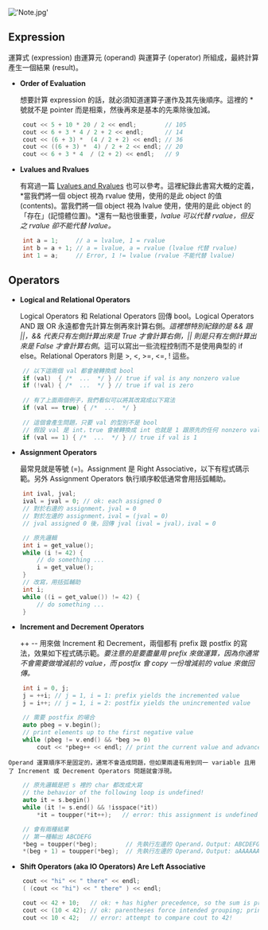 !['Note.jpg'](https://junye1993.github.io/image/Note.jpg)

## Expression

運算式 (expression) 由運算元 (operand) 與運算子 (operator) 所組成，最終計算產生一個結果 (result)。

- **Order of Evaluation**

    想要計算 expression 的話，就必須知道運算子運作及其先後順序。這裡的 * 號就不是 pointer 而是相乘，然後再來是基本的先乘除後加減。

``` c++
    cout << 5 + 10 * 20 / 2 << endl;        // 105
    cout << 6 + 3 * 4 / 2 + 2 << endl;      // 14
    cout << (6 + 3) *  (4 / 2 + 2) << endl; // 36
    cout << ((6 + 3) *  4) / 2 + 2 << endl; // 20
    cout << 6 + 3 * 4  / (2 + 2) << endl;   // 9
```

- **Lvalues and Rvalues**

    有寫過一篇 [Lvalues and Rvalues](https://junye1993.blogspot.com/2020/05/cc-lvaluervalue.html) 也可以參考。這裡紀錄此書寫大概的定義，*當我們將一個 object 視為 rvalue 使用，使用的是此 object 的值 (contents)。當我們將一個 object 視為 lvalue 使用，使用的是此 object 的「存在」(記憶體位置)。*還有一點也很重要，*lvalue 可以代替 rvalue，但反之 rvalue 卻不能代替 lvalue。*

``` c++
    int a = 1;     // a = lvalue, 1 = rvalue
    int b = a + 1; // a = lvalue, a = rvalue (lvalue 代替 rvalue)
    int 1 = a;     // Error, 1 != lvalue (rvalue 不能代替 lvalue)
```

## Operators

- **Logical and Relational Operators**

    Logical Operators 和 Relational Operators 回傳 bool。Logical Operators AND 跟 OR 永遠都會先計算左側再來計算右側。*這裡想特別紀錄的是 && 跟 ||，&& 代表只有左側計算出來是 True 才會計算右側，|| 則是只有左側計算出來是 False 才會計算右側*。這可以寫出一些流程控制而不是使用典型的 if else。Relational Operators 則是 >, <, >=, <=, ! 這些。

``` c++
    // 以下這兩個 val 都會被轉換成 bool
    if (val)  { /*  ...  */ } // true if val is any nonzero value
    if (!val) { /*  ...  */ } // true if val is zero
    
    // 有了上面兩個例子，我們看似可以將其改寫成以下寫法
    if (val == true) { /*  ...  */ }
    
    // 這個會產生問題，只要 val 的型別不是 bool
    // 假設 val 是 int，true 會被轉換成 int 也就是 1 跟原先的任何 nonzero value 相去甚遠
    if (val == 1) { /*  ...  */ } // true if val is 1
```

- **Assignment Operators**

    最常見就是等號 (=)。Assignment 是 Right Associative，以下有程式碼示範。另外 Assignment Operators 執行順序較低通常會用括弧輔助。

``` c++
    int ival, jval;
    ival = jval = 0; // ok: each assigned 0
    // 對於右邊的 assignment，jval = 0
    // 對於左邊的 assignment，ival = (jval = 0)
    // jval assigned 0 後，回傳 jval (ival = jval)，ival = 0
```

``` c++
    // 原先邏輯
    int i = get_value();
    while (i != 42) {
        // do something ...
        i = get_value();
    }
    // 改寫，用括弧輔助
    int i;
    while ((i = get_value()) != 42) {
        // do something ...
    }
```

- **Increment and Decrement Operators**

    ++ -- 用來做 Increment 和 Decrement，兩個都有 prefix 跟 postfix 的寫法，效果如下程式碼示範。*要注意的是要盡量用 prefix 來做運算，因為你通常不會需要做增減前的 value，而 postfix 會 copy 一份增減前的 value 來做回傳。* 

``` c++
    int i = 0, j;
    j = ++i; // j = 1, i = 1: prefix yields the incremented value
    j = i++; // j = 1, i = 2: postfix yields the unincremented value

    // 需要 postfix 的場合
    auto pbeg = v.begin();
    // print elements up to the first negative value
    while (pbeg != v.end() && *beg >= 0)
        cout << *pbeg++ << endl; // print the current value and advance pbeg
```

    Operand 運算順序不是固定的，通常不會造成問題，但如果兩邊有用到同一 variable 且用了 Increment 或 Decrement Operators 問題就會浮現。

``` c++
    // 原先邏輯是把 s 裡的 char 都改成大寫
    // the behavior of the following loop is undefined!
    auto it = s.begin()
    while (it != s.end() && !isspace(*it))
        *it = toupper(*it++);   // error: this assignment is undefined

    // 會有兩種結果
    // 第一種輸出 ABCDEFG
    *beg = toupper(*beg);        // 先執行左邊的 Operand，Output: ABCDEFG
    *(beg + 1) = toupper(*beg);  // 先執行左邊的 Operand，Output: aAAAAAA
```

- **Shift Operators (aka IO Operators) Are Left Associative**

``` c++
    cout << "hi" << " there" << endl;
    ( (cout << "hi") << " there" ) << endl;

    cout << 42 + 10;   // ok: + has higher precedence, so the sum is printed
    cout << (10 < 42); // ok: parentheses force intended grouping; prints 1
    cout << 10 < 42;   // error: attempt to compare cout to 42!
```